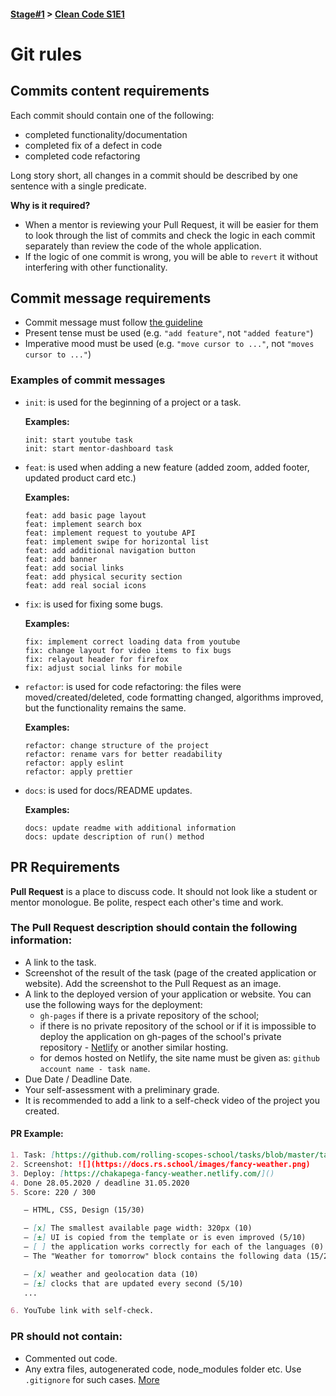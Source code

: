 #### [Stage#1](../../) > [Clean Code S1E1](../)

# Git rules

## Commits content requirements

Each commit should contain one of the following:

- completed functionality/documentation
- completed fix of a defect in code
- completed code refactoring

Long story short, all changes in a commit should be described by one sentence with a single predicate.

**Why is it required?**

- When a mentor is reviewing your Pull Request, it will be easier for them to look through the list of commits and check the logic in each commit separately than review the code of the whole application.
- If the logic of one commit is wrong, you will be able to `revert` it without interfering with other functionality.

## Commit message requirements

- Commit message must follow [the guideline](https://www.conventionalcommits.org/en/v1.0.0/)
- Present tense must be used (e.g. `"add feature"`, not `"added feature"`)
- Imperative mood must be used (e.g. `"move cursor to ..."`, not `"moves cursor to ..."`)

### Examples of commit messages

- `init`: is used for the beginning of a project or a task.

  **Examples:**

  ```
  init: start youtube task
  init: start mentor-dashboard task
  ```

- `feat`: is used when adding a new feature (added zoom, added footer, updated product card etc.)

  **Examples:**

  ```
  feat: add basic page layout
  feat: implement search box
  feat: implement request to youtube API
  feat: implement swipe for horizontal list
  feat: add additional navigation button
  feat: add banner
  feat: add social links
  feat: add physical security section
  feat: add real social icons
  ```

- `fix`: is used for fixing some bugs.

  **Examples:**

  ```
  fix: implement correct loading data from youtube
  fix: change layout for video items to fix bugs
  fix: relayout header for firefox
  fix: adjust social links for mobile
  ```

- `refactor`: is used for code refactoring: the files were moved/created/deleted, code formatting changed, algorithms improved, but the functionality remains the same.

  **Examples:**

  ```
  refactor: change structure of the project
  refactor: rename vars for better readability
  refactor: apply eslint
  refactor: apply prettier
  ```

- `docs`: is used for docs/README updates.

  **Examples:**

  ```
  docs: update readme with additional information
  docs: update description of run() method
  ```

## PR Requirements

**Pull Request** is a place to discuss code. It should not look like a student or mentor monologue. Be polite, respect each other's time and work.

### The Pull Request description should contain the following information:

- A link to the task.
- Screenshot of the result of the task (page of the created application or website). Add the screenshot to the Pull Request as an image.
- A link to the deployed version of your application or website. You can use the following ways for the deployment:
  - `gh-pages` if there is a private repository of the school;
  - if there is no private repository of the school or if it is impossible to deploy the application on gh-pages of the school's private repository - [Netlify](https://www.netlify.com/) or another similar hosting.
  - for demos hosted on Netlify, the site name must be given as: `github account name - task name`.
- Due Date / Deadline Date.
- Your self-assessment with a preliminary grade.
- It is recommended to add a link to a self-check video of the project you created.

#### PR Example:

```md
1. Task: [https://github.com/rolling-scopes-school/tasks/blob/master/tasks/fancy-weather.md]()
2. Screenshot: ![](https://docs.rs.school/images/fancy-weather.png)
3. Deploy: [https://chakapega-fancy-weather.netlify.com/]()
4. Done 28.05.2020 / deadline 31.05.2020
5. Score: 220 / 300

   – HTML, CSS, Design (15/30)

   – [x] The smallest available page width: 320px (10)
   – [±] UI is copied from the template or is even improved (5/10)
   – [ ] the application works correctly for each of the languages (0)
   – The "Weather for tomorrow" block contains the following data (15/20)

   – [x] weather and geolocation data (10)
   – [±] clocks that are updated every second (5/10)
   ...

6. YouTube link with self-check.
```

### PR should not contain:

- Commented out code.
- Any extra files, autogenerated code, node_modules folder etc. Use `.gitignore` for such cases. [More](https://git-scm.com/docs/gitignore)
